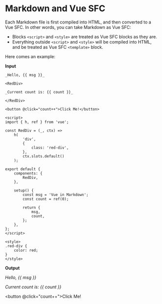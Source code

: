 # Markdown and Vue SFC

Each Markdown file is first compiled into HTML, and then converted to a Vue SFC. In other words, you can take Markdown as Vue SFC:

- Blocks `<script>` and `<style>` are treated as Vue SFC blocks as they are.
- Everything outside `<script>` and `<style>` will be compiled into HTML, and be treated as Vue SFC `<template>` block.

Here comes an example:

**Input**

```vue
_Hello, {{ msg }}_

<RedDiv>

_Current count is: {{ count }}_

</RedDiv>

<button @click="count++">Click Me!</button>

<script>
import { h, ref } from 'vue';

const RedDiv = (_, ctx) =>
    h(
        'div',
        {
            class: 'red-div',
        },
        ctx.slots.default()
    );

export default {
    components: {
        RedDiv,
    },

    setup() {
        const msg = 'Vue in Markdown';
        const count = ref(0);

        return {
            msg,
            count,
        };
    },
};
</script>

<style>
.red-div {
    color: red;
}
</style>
```

**Output**

_Hello, {{ msg }}_

<RedDiv>

_Current count is: {{ count }}_

</RedDiv>

<button @click="count++">Click Me!</button>

<script>
import { h, ref } from 'vue'

const RedDiv = (_, ctx) => h(
  'div',
  {
    class: 'red-div',
  },
  ctx.slots.default()
)

export default {
  components: {
    RedDiv,
  },

  setup() {
    const msg = 'Vue in Markdown'
    const count = ref(0)

    return {
      msg,
      count,
    }
  }
}
</script>

<style>
.red-div {
  color: red;
}
</style>
